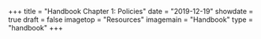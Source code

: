 +++
title = "Handbook Chapter 1: Policies"
date = "2019-12-19"
showdate = true
draft = false
imagetop = "Resources"
imagemain = "Handbook"
type = "handbook"
+++